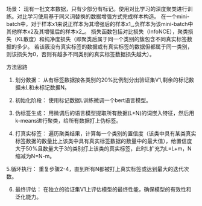 场景：
现有一批文本数据，只有少部分有标记。使用对比学习的深度聚类进行训练。对比学习使用基于同义词替换的数据增强方式完成样本构造。
在一个mini-batch中，对于样本x1来说正样本为其增强后的样本x1_,负样本为该mini-batch中其他样本x2及其增强后的样本x2_。
损失函数包括对比损失（InfoNCE），聚类损失（KL散度）和纯净度损失（即聚类后属于同一个类别的簇包含不同真实标签数据的多少。
若该簇没有真实标签的数据或有真实标签的数据但都属于同一类别，则该损失为0，否则有越多不同类别的真实标签数据损失越大）。

方法思路
1. 划分数据：
从有标签数据按各类别的20%比例划分出验证集V1,剩余的标记数据未L和未标记数据N。

2. 初始化阶段：
使用标记数据L训练微调一个bert语言模型。

3. 伪标签生成：
用微调后的语言模型提取所有数据(L+N)的词嵌入特征，然后用k-means进行聚类，给所有数据打上伪标签。

4. 打真实标签：
遍历聚类结果，计算每一个类别的置信度（该类中具有某类真实标签数据的数量比上该类中具有真实标签数据的数量中的最大值），给置信度大于50%且数量大于3的类别打上该类的真实标签，此时L扩充为L=L+m，N缩减为N=N-m。

5.循环执行：
重复步骤2-4，直到所有N都被打上真实标签或达到最大的迭代次数。

6. 最终评估：
在独立的验证集V1上评估模型的最终性能，确保模型的有效性和泛化能力。
